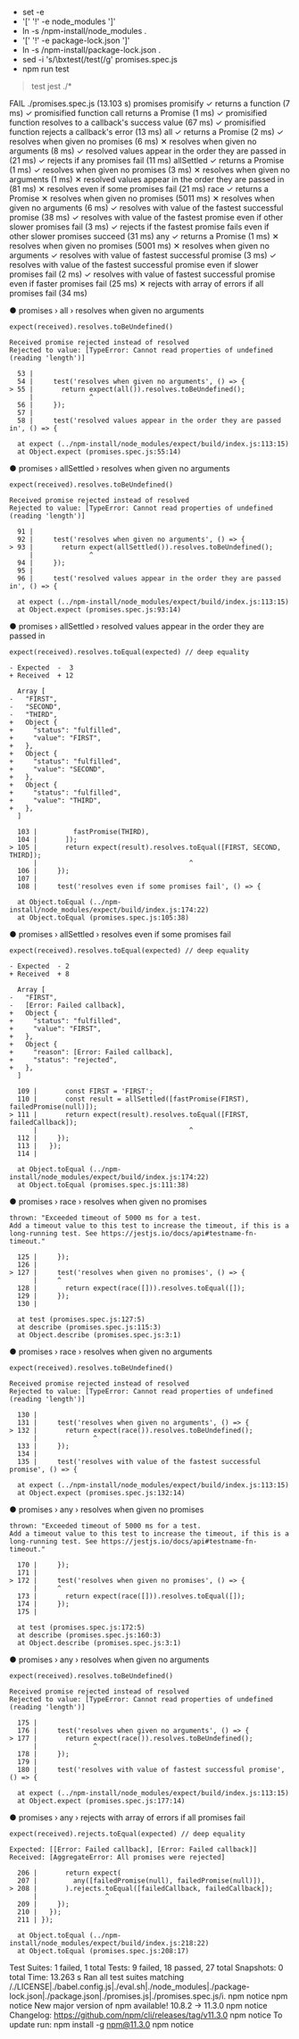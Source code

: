 + set -e
+ '[' '!' -e node_modules ']'
+ ln -s /npm-install/node_modules .
+ '[' '!' -e package-lock.json ']'
+ ln -s /npm-install/package-lock.json .
+ sed -i 's/\bxtest(/test(/g' promises.spec.js
+ npm run test

> test
> jest ./*

FAIL ./promises.spec.js (13.103 s)
  promises
    promisify
      ✓ returns a function (7 ms)
      ✓ promisified function call returns a Promise (1 ms)
      ✓ promisified function resolves to a callback's success value (67 ms)
      ✓ promisified function rejects a callback's error (13 ms)
    all
      ✓ returns a Promise (2 ms)
      ✓ resolves when given no promises (6 ms)
      ✕ resolves when given no arguments (8 ms)
      ✓ resolved values appear in the order they are passed in (21 ms)
      ✓ rejects if any promises fail (11 ms)
    allSettled
      ✓ returns a Promise (1 ms)
      ✓ resolves when given no promises (3 ms)
      ✕ resolves when given no arguments (1 ms)
      ✕ resolved values appear in the order they are passed in (81 ms)
      ✕ resolves even if some promises fail (21 ms)
    race
      ✓ returns a Promise
      ✕ resolves when given no promises (5011 ms)
      ✕ resolves when given no arguments (6 ms)
      ✓ resolves with value of the fastest successful promise (38 ms)
      ✓ resolves with value of the fastest promise even if other slower promises fail (3 ms)
      ✓ rejects if the fastest promise fails even if other slower promises succeed (31 ms)
    any
      ✓ returns a Promise (1 ms)
      ✕ resolves when given no promises (5001 ms)
      ✕ resolves when given no arguments
      ✓ resolves with value of fastest successful promise (3 ms)
      ✓ resolves with value of the fastest successful promise even if slower promises fail (2 ms)
      ✓ resolves with value of fastest successful promise even if faster promises fail (25 ms)
      ✕ rejects with array of errors if all promises fail (34 ms)

  ● promises › all › resolves when given no arguments

    expect(received).resolves.toBeUndefined()

    Received promise rejected instead of resolved
    Rejected to value: [TypeError: Cannot read properties of undefined (reading 'length')]

      53 |
      54 |     test('resolves when given no arguments', () => {
    > 55 |       return expect(all()).resolves.toBeUndefined();
         |              ^
      56 |     });
      57 |
      58 |     test('resolved values appear in the order they are passed in', () => {

      at expect (../npm-install/node_modules/expect/build/index.js:113:15)
      at Object.expect (promises.spec.js:55:14)

  ● promises › allSettled › resolves when given no arguments

    expect(received).resolves.toBeUndefined()

    Received promise rejected instead of resolved
    Rejected to value: [TypeError: Cannot read properties of undefined (reading 'length')]

      91 |
      92 |     test('resolves when given no arguments', () => {
    > 93 |       return expect(allSettled()).resolves.toBeUndefined();
         |              ^
      94 |     });
      95 |
      96 |     test('resolved values appear in the order they are passed in', () => {

      at expect (../npm-install/node_modules/expect/build/index.js:113:15)
      at Object.expect (promises.spec.js:93:14)

  ● promises › allSettled › resolved values appear in the order they are passed in

    expect(received).resolves.toEqual(expected) // deep equality

    - Expected  -  3
    + Received  + 12

      Array [
    -   "FIRST",
    -   "SECOND",
    -   "THIRD",
    +   Object {
    +     "status": "fulfilled",
    +     "value": "FIRST",
    +   },
    +   Object {
    +     "status": "fulfilled",
    +     "value": "SECOND",
    +   },
    +   Object {
    +     "status": "fulfilled",
    +     "value": "THIRD",
    +   },
      ]

      103 |         fastPromise(THIRD),
      104 |       ]);
    > 105 |       return expect(result).resolves.toEqual([FIRST, SECOND, THIRD]);
          |                                      ^
      106 |     });
      107 |
      108 |     test('resolves even if some promises fail', () => {

      at Object.toEqual (../npm-install/node_modules/expect/build/index.js:174:22)
      at Object.toEqual (promises.spec.js:105:38)

  ● promises › allSettled › resolves even if some promises fail

    expect(received).resolves.toEqual(expected) // deep equality

    - Expected  - 2
    + Received  + 8

      Array [
    -   "FIRST",
    -   [Error: Failed callback],
    +   Object {
    +     "status": "fulfilled",
    +     "value": "FIRST",
    +   },
    +   Object {
    +     "reason": [Error: Failed callback],
    +     "status": "rejected",
    +   },
      ]

      109 |       const FIRST = 'FIRST';
      110 |       const result = allSettled([fastPromise(FIRST), failedPromise(null)]);
    > 111 |       return expect(result).resolves.toEqual([FIRST, failedCallback]);
          |                                      ^
      112 |     });
      113 |   });
      114 |

      at Object.toEqual (../npm-install/node_modules/expect/build/index.js:174:22)
      at Object.toEqual (promises.spec.js:111:38)

  ● promises › race › resolves when given no promises

    thrown: "Exceeded timeout of 5000 ms for a test.
    Add a timeout value to this test to increase the timeout, if this is a long-running test. See https://jestjs.io/docs/api#testname-fn-timeout."

      125 |     });
      126 |
    > 127 |     test('resolves when given no promises', () => {
          |     ^
      128 |       return expect(race([])).resolves.toEqual([]);
      129 |     });
      130 |

      at test (promises.spec.js:127:5)
      at describe (promises.spec.js:115:3)
      at Object.describe (promises.spec.js:3:1)

  ● promises › race › resolves when given no arguments

    expect(received).resolves.toBeUndefined()

    Received promise rejected instead of resolved
    Rejected to value: [TypeError: Cannot read properties of undefined (reading 'length')]

      130 |
      131 |     test('resolves when given no arguments', () => {
    > 132 |       return expect(race()).resolves.toBeUndefined();
          |              ^
      133 |     });
      134 |
      135 |     test('resolves with value of the fastest successful promise', () => {

      at expect (../npm-install/node_modules/expect/build/index.js:113:15)
      at Object.expect (promises.spec.js:132:14)

  ● promises › any › resolves when given no promises

    thrown: "Exceeded timeout of 5000 ms for a test.
    Add a timeout value to this test to increase the timeout, if this is a long-running test. See https://jestjs.io/docs/api#testname-fn-timeout."

      170 |     });
      171 |
    > 172 |     test('resolves when given no promises', () => {
          |     ^
      173 |       return expect(race([])).resolves.toEqual([]);
      174 |     });
      175 |

      at test (promises.spec.js:172:5)
      at describe (promises.spec.js:160:3)
      at Object.describe (promises.spec.js:3:1)

  ● promises › any › resolves when given no arguments

    expect(received).resolves.toBeUndefined()

    Received promise rejected instead of resolved
    Rejected to value: [TypeError: Cannot read properties of undefined (reading 'length')]

      175 |
      176 |     test('resolves when given no arguments', () => {
    > 177 |       return expect(race()).resolves.toBeUndefined();
          |              ^
      178 |     });
      179 |
      180 |     test('resolves with value of fastest successful promise', () => {

      at expect (../npm-install/node_modules/expect/build/index.js:113:15)
      at Object.expect (promises.spec.js:177:14)

  ● promises › any › rejects with array of errors if all promises fail

    expect(received).rejects.toEqual(expected) // deep equality

    Expected: [[Error: Failed callback], [Error: Failed callback]]
    Received: [AggregateError: All promises were rejected]

      206 |       return expect(
      207 |         any([failedPromise(null), failedPromise(null)]),
    > 208 |       ).rejects.toEqual([failedCallback, failedCallback]);
          |                 ^
      209 |     });
      210 |   });
      211 | });

      at Object.toEqual (../npm-install/node_modules/expect/build/index.js:218:22)
      at Object.toEqual (promises.spec.js:208:17)

Test Suites: 1 failed, 1 total
Tests:       9 failed, 18 passed, 27 total
Snapshots:   0 total
Time:        13.263 s
Ran all test suites matching /.\/LICENSE|.\/babel.config.js|.\/eval.sh|.\/node_modules|.\/package-lock.json|.\/package.json|.\/promises.js|.\/promises.spec.js/i.
npm notice
npm notice New major version of npm available! 10.8.2 -> 11.3.0
npm notice Changelog: https://github.com/npm/cli/releases/tag/v11.3.0
npm notice To update run: npm install -g npm@11.3.0
npm notice
